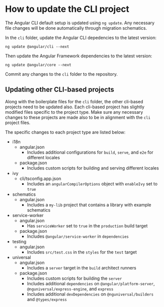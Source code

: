 # How to update the CLI project

The Angular CLI default setup is updated using `ng update`. Any necessary file changes will be done automatically through migration schematics.

In the `cli` folder, update the Angular CLI depedencies to the latest version:

```
ng update @angular/cli --next
```

Then update the Angular Framework dependencies to the latest version:

```
ng update @angular/core --next
```

Commit any changes to the `cli` folder to the repository.

## Updating other CLI-based projects

Along with the boilerplate files for the `cli` folder, the other cli-based projects need to be updated also. Each cli-based project has slightly modified files specific to the project type. Make sure any necessary changes to these projects are made also to be in alignment with the `cli` project files.

The specific changes to each project type are listed below:

* i18n
  - angular.json
    - Includes additional configurations for `build`, `serve`, and `e2e` for different locales
  - package.json
    - Includes custom scripts for building and serving different locales
* ivy
  - cli/tsconfig.app.json
    - Includes an `angularCompilerOptions` object with `enableIvy` set to `true`
* schematics
  - angular.json
    - Includes a `my-lib` project that contains a library with example schematics
* service-worker
  - angular.json
    - Has `serviceWorker` set to `true` in the `production` build target
  - package.json
    - Includes `@angular/service-worker` in `dependencies`
* testing
  - angular.json
    - Includes `src/test.css` in the `styles` for the `test` target
* universal
  - angular.json
    - Includes a `server` target in the `build` architect runners
  - package.json
    - Includes custom scripts for building the `server`
    - Includes additional `dependencies` on `@angular/platform-server`, `@nguniversal/express-engine`, and `express`
    - Includes additional `devDependencies` on `@nguniversal/builders` and `@types/express`
